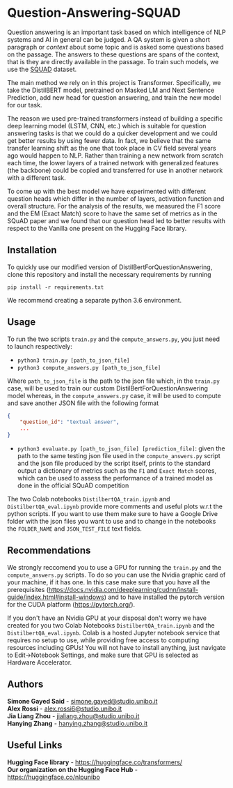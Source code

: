 # Question-Answering-SQUAD
Question answering is an important task based on which intelligence of NLP systems and AI in general can be judged. A QA system is given a short paragraph or *context* about some topic and is asked some questions based on the passage. The answers to these questions are spans of the context, that is they are directly available in the passage. To train such models, we use the [SQUAD](https://arxiv.org/abs/1606.05250) dataset.

The main method we rely on in this project is Transformer. Specifically, we take the DistilBERT model, pretrained on Masked LM and Next Sentence Prediction, add new head for question answering, and train the new model for our task. 

The reason we used pre-trained transformers instead of building a specific deep learning model (LSTM, CNN, etc.) which is suitable for question answering tasks is that we could do a quicker development and we could get better results by using fewer data. 
In fact, we believe that the same transfer learning shift as the one that took place in CV field several years ago would happen to NLP. Rather than training a new network from scratch each time, the lower layers of a trained network with generalized features (the backbone) could be copied and transferred for use in another network with a different task.

To come up with the best model we have experimented with different question heads which differ in the number of layers, activation function and overall structure. 
For the analysis of the results, we measured the F1 score and the EM (Exact Match) score to have the same set of metrics as in the SQuAD paper and we found that our question head led to better results with respect to the Vanilla one present on the Hugging Face library.

## Installation

To quickly use our modified version of DistilBertForQuestionAnswering, clone this repository and install the necessary requirements by running

`pip install -r requirements.txt`

We recommend creating a separate python 3.6 environment. 

## Usage

To run the two scripts `train.py` and the `compute_answers.py`, you just need to launch respectively:
- `python3 train.py [path_to_json_file]`
- `python3 compute_answers.py [path_to_json_file]`

Where `path_to_json_file` is the path to the json file which, in the `train.py` case, will be used to train our custom DistilBertForQuestionAnswering model whereas, in the `compute_answers.py` case, it will be used to compute and save another JSON file with the following format

```json
{
    "question_id": "textual answer",
    ...
}
```
 - `python3 evaluate.py [path_to_json_file] [prediction_file]`: given the path to the same testing json file used in the `compute_answers.py` script and the json file produced by the script itself, prints to the standard output a dictionary of metrics such as the `F1` and `Exact Match` scores, which can be used to assess the performance of a trained model as done in the official SQuAD competition

The two Colab notebooks `DistilbertQA_train.ipynb` and `DistilbertQA_eval.ipynb` provide more comments and useful plots w.r.t the python scripts. If you want to use them make sure to have a Google Drive folder with the json files you want to use and to change in the notebooks the `FOLDER_NAME` and `JSON_TEST_FILE` text fields.

## Recommendations

We strongly reccomend you to use a GPU for running the `train.py` and the `compute_answers.py` scripts. To do so you can use the Nvidia graphic card of your machine, if it has one. In this case make sure that you have all the prerequisites (https://docs.nvidia.com/deeplearning/cudnn/install-guide/index.html#install-windows) and to have installed the pytorch version for the CUDA platform (https://pytorch.org/).

If you don't have an Nvidia GPU at your disposal don't worry we have created for you two Colab Notebooks `DistilbertQA_train.ipynb` and the `DistilbertQA_eval.ipynb`. Colab is a hosted Jupyter notebook service that requires no setup to use, while providing free access to computing resources including GPUs! You will not have to install anything, just navigate to Edit→Notebook Settings, and make sure that GPU is selected as Hardware Accelerator.

## Authors

**Simone Gayed Said** - simone.gayed@studio.unibo.it </br>
**Alex Rossi** - alex.rossi6@studio.unibo.it </br>
**Jia Liang Zhou** - jialiang.zhou@studio.unibo.it </br>
**Hanying Zhang** - hanying.zhang@studio.unibo.it

## Useful Links

**Hugging Face library** - https://huggingface.co/transformers/ </br>
**Our organization on the Hugging Face Hub** - https://huggingface.co/nlpunibo
